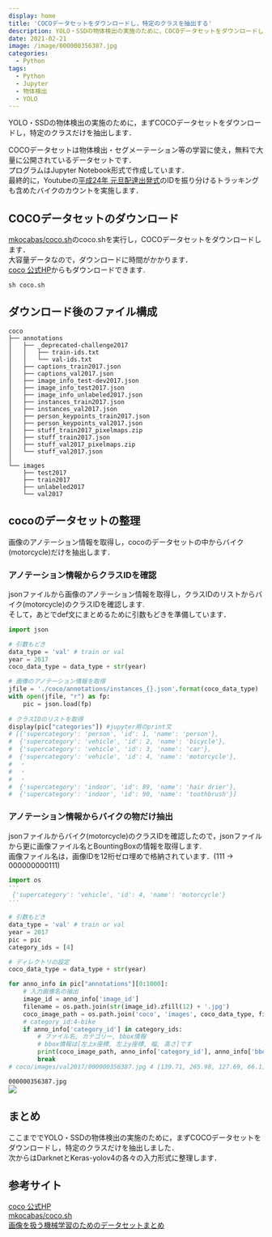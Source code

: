 ```yaml
---
display: home
title: 'COCOデータセットをダウンロードし，特定のクラスを抽出する'
description: YOLO・SSDの物体検出の実施のために，COCOデータセットをダウンロードし，特定のクラスだけを抽出します．
date: 2021-02-21
image: /image/000000356387.jpg
categories: 
  - Python
tags:
  - Python
  - Jupyter
  - 物体検出
  - YOLO
---
```

YOLO・SSDの物体検出の実施のために，まずCOCOデータセットをダウンロードし，特定のクラスだけを抽出します．<br>
<!-- more -->

COCOデータセットは物体検出・セグメーテーション等の学習に使え，無料で大量に公開されているデータセットです．<br>
プログラムはJupyter Notebook形式で作成しています．<br>
最終的に，Youtubeの[平成24年 元旦配達出発式](https://www.youtube.com/watch?v=wnRH3-CIk4I)のIDを振り分けるトラッキングも含めたバイクのカウントを実施します．

## COCOデータセットのダウンロード
[mkocabas/coco.sh](https://gist.github.com/mkocabas/a6177fc00315403d31572e17700d7fd9)のcoco.shを実行し，COCOデータセットをダウンロードします．<br>
大容量データなので，ダウンロードに時間がかかります．<br>
[coco 公式HP](https://cocodataset.org/#download)からもダウンロードできます.
```
sh coco.sh
```

## ダウンロード後のファイル構成
```init
coco
├── annotations
│   ├── _deprecated-challenge2017
│   │   ├── train-ids.txt
│   │   └── val-ids.txt
│   ├── captions_train2017.json
│   ├── captions_val2017.json
│   ├── image_info_test-dev2017.json
│   ├── image_info_test2017.json
│   ├── image_info_unlabeled2017.json
│   ├── instances_train2017.json
│   ├── instances_val2017.json
│   ├── person_keypoints_train2017.json
│   ├── person_keypoints_val2017.json
│   ├── stuff_train2017_pixelmaps.zip
│   ├── stuff_train2017.json
│   ├── stuff_val2017_pixelmaps.zip
│   └── stuff_val2017.json
│
└── images
    ├── test2017
    ├── train2017
    ├── unlabeled2017
    └── val2017
```

## cocoのデータセットの整理
画像のアノテーション情報を取得し，cocoのデータセットの中からバイク(motorcycle)だけを抽出します．

### アノテーション情報からクラスIDを確認
jsonファイルから画像のアノテーション情報を取得し，クラスIDのリストからバイク(motorcycle)のクラスIDを確認します.<br>
そして，あとでdef文にまとめるために引数もどきを準備しています．
```python
import json

# 引数もどき
data_type = 'val' # train or val
year = 2017
coco_data_type = data_type + str(year)

# 画像のアノテーション情報を取得
jfile = './coco/annotations/instances_{}.json'.format(coco_data_type)
with open(jfile, "r") as fp:
    pic = json.load(fp)
    
# クラスIDのリストを取得
display(pic["categories"]) #jupyter用のprint文
# [{'supercategory': 'person', 'id': 1, 'name': 'person'},
#  {'supercategory': 'vehicle', 'id': 2, 'name': 'bicycle'},
#  {'supercategory': 'vehicle', 'id': 3, 'name': 'car'},
#  {'supercategory': 'vehicle', 'id': 4, 'name': 'motorcycle'},
#  ・
#  ・
#  ・
#  {'supercategory': 'indoor', 'id': 89, 'name': 'hair drier'},
#  {'supercategory': 'indoor', 'id': 90, 'name': 'toothbrush'}]
```

### アノテーション情報からバイクの物だけ抽出
jsonファイルからバイク(motorcycle)のクラスIDを確認したので，jsonファイルから更に画像ファイル名とBountingBoxの情報を取得します.<br>
画像ファイル名は，画像IDを12桁ゼロ埋めで格納されています．(111 -> 000000000111)
```python
import os
'''
 {'supercategory': 'vehicle', 'id': 4, 'name': 'motorcycle'}
'''

# 引数もどき
data_type = 'val' # train or val
year = 2017
pic = pic
category_ids = [4]

# ディレクトリの設定
coco_data_type = data_type + str(year)

for anno_info in pic["annotations"][0:1000]:
    # 入力画像名の抽出
    image_id = anno_info['image_id']
    filename = os.path.join(str(image_id).zfill(12) + '.jpg')
    coco_image_path = os.path.join('coco', 'images', coco_data_type, filename)
    # category_id:4-bike
    if anno_info['category_id'] in category_ids:
        # ファイル名, カテゴリー, bbox情報
        # bbox情報は[左上x座標, 左上y座標, 幅, 高さ]です
        print(coco_image_path, anno_info['category_id'], anno_info['bbox'])
        break
# coco/images/val2017/000000356387.jpg 4 [139.71, 265.98, 127.69, 66.1]
```
`000000356387.jpg`<br>
![](/image/000000356387.jpg)


## まとめ
ここまででYOLO・SSDの物体検出の実施のために，まずCOCOデータセットをダウンロードし，特定のクラスだけを抽出しました．<br>
次からはDarknetとKeras-yolov4の各々の入力形式に整理します．


## 参考サイト
[coco 公式HP](https://cocodataset.org/#download)<br>
[mkocabas/coco.sh](https://gist.github.com/mkocabas/a6177fc00315403d31572e17700d7fd9)<br>
[画像を扱う機械学習のためのデータセットまとめ](https://qiita.com/leetmikeal/items/7c0d23e39bf38ab8be23)<br>